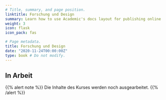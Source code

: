 ```yaml
---
# Title, summary, and page position.
linktitle: Forschung und Design
summary: Learn how to use Academic's docs layout for publishing online courses, software documentation, and tutorials.
weight: 3
icon: flask
icon_pack: fas

# Page metadata.
title: Forschung und Design
date: "2020-11-24T00:00:00Z"
type: book # Do not modify.
---
```


## In Arbeit

{{% alert note %}}
Die Inhalte des Kurses werden noch ausgearbeitet.
{{% /alert %}}
